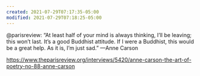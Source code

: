 ```yaml
---
created: 2021-07-29T07:17:35-05:00
modified: 2021-07-29T07:18:25-05:00
---
```


@parisreview: “At least half of your mind is always thinking, I’ll be leaving; this won’t last. It’s a good Buddhist attitude. If I were a Buddhist, this would be a great help. As it is, I’m just sad.” 
  —Anne Carson 

https://www.theparisreview.org/interviews/5420/anne-carson-the-art-of-poetry-no-88-anne-carson
